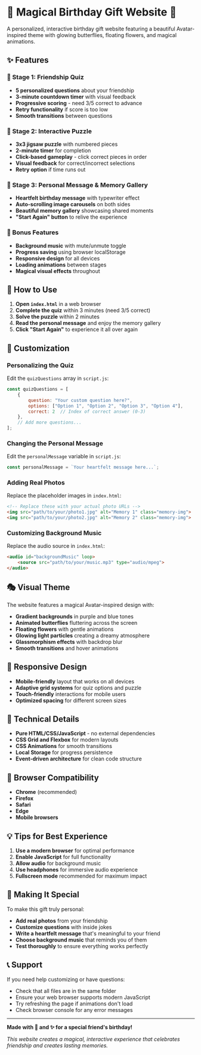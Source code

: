 # 🎂 Magical Birthday Gift Website 🦋

A personalized, interactive birthday gift website featuring a beautiful Avatar-inspired theme with glowing butterflies, floating flowers, and magical animations.

## ✨ Features

### 🌸 Stage 1: Friendship Quiz
- **5 personalized questions** about your friendship
- **3-minute countdown timer** with visual feedback
- **Progressive scoring** - need 3/5 correct to advance
- **Retry functionality** if score is too low
- **Smooth transitions** between questions

### 🧩 Stage 2: Interactive Puzzle
- **3x3 jigsaw puzzle** with numbered pieces
- **2-minute timer** for completion
- **Click-based gameplay** - click correct pieces in order
- **Visual feedback** for correct/incorrect selections
- **Retry option** if time runs out

### 💌 Stage 3: Personal Message & Memory Gallery
- **Heartfelt birthday message** with typewriter effect
- **Auto-scrolling image carousels** on both sides
- **Beautiful memory gallery** showcasing shared moments
- **"Start Again" button** to relive the experience

### 🎵 Bonus Features
- **Background music** with mute/unmute toggle
- **Progress saving** using browser localStorage
- **Responsive design** for all devices
- **Loading animations** between stages
- **Magical visual effects** throughout

## 🚀 How to Use

1. **Open `index.html`** in a web browser
2. **Complete the quiz** within 3 minutes (need 3/5 correct)
3. **Solve the puzzle** within 2 minutes
4. **Read the personal message** and enjoy the memory gallery
5. **Click "Start Again"** to experience it all over again

## 🎨 Customization

### Personalizing the Quiz
Edit the `quizQuestions` array in `script.js`:

```javascript
const quizQuestions = [
    {
        question: "Your custom question here?",
        options: ["Option 1", "Option 2", "Option 3", "Option 4"],
        correct: 2  // Index of correct answer (0-3)
    },
    // Add more questions...
];
```

### Changing the Personal Message
Edit the `personalMessage` variable in `script.js`:

```javascript
const personalMessage = `Your heartfelt message here...`;
```

### Adding Real Photos
Replace the placeholder images in `index.html`:

```html
<!-- Replace these with your actual photo URLs -->
<img src="path/to/your/photo1.jpg" alt="Memory 1" class="memory-img">
<img src="path/to/your/photo2.jpg" alt="Memory 2" class="memory-img">
```

### Customizing Background Music
Replace the audio source in `index.html`:

```html
<audio id="backgroundMusic" loop>
    <source src="path/to/your/music.mp3" type="audio/mpeg">
</audio>
```

## 🎭 Visual Theme

The website features a magical Avatar-inspired design with:
- **Gradient backgrounds** in purple and blue tones
- **Animated butterflies** fluttering across the screen
- **Floating flowers** with gentle animations
- **Glowing light particles** creating a dreamy atmosphere
- **Glassmorphism effects** with backdrop blur
- **Smooth transitions** and hover animations

## 📱 Responsive Design

- **Mobile-friendly** layout that works on all devices
- **Adaptive grid systems** for quiz options and puzzle
- **Touch-friendly** interactions for mobile users
- **Optimized spacing** for different screen sizes

## 🔧 Technical Details

- **Pure HTML/CSS/JavaScript** - no external dependencies
- **CSS Grid and Flexbox** for modern layouts
- **CSS Animations** for smooth transitions
- **Local Storage** for progress persistence
- **Event-driven architecture** for clean code structure

## 🌟 Browser Compatibility

- **Chrome** (recommended)
- **Firefox**
- **Safari**
- **Edge**
- **Mobile browsers**

## 💡 Tips for Best Experience

1. **Use a modern browser** for optimal performance
2. **Enable JavaScript** for full functionality
3. **Allow audio** for background music
4. **Use headphones** for immersive audio experience
5. **Fullscreen mode** recommended for maximum impact

## 🎁 Making It Special

To make this gift truly personal:
- **Add real photos** from your friendship
- **Customize questions** with inside jokes
- **Write a heartfelt message** that's meaningful to your friend
- **Choose background music** that reminds you of them
- **Test thoroughly** to ensure everything works perfectly

## 📞 Support

If you need help customizing or have questions:
- Check that all files are in the same folder
- Ensure your web browser supports modern JavaScript
- Try refreshing the page if animations don't load
- Check browser console for any error messages

---

**Made with 💖 and ✨ for a special friend's birthday!**

*This website creates a magical, interactive experience that celebrates friendship and creates lasting memories.* 